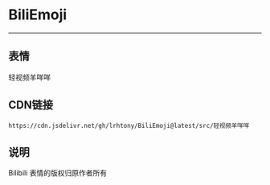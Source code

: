 
# BiliEmoji
---
## 表情
轻视频羊咩咩
## CDN链接
```
https://cdn.jsdelivr.net/gh/lrhtony/BiliEmoji@latest/src/轻视频羊咩咩
```
## 说明
Bilibili 表情的版权归原作者所有

